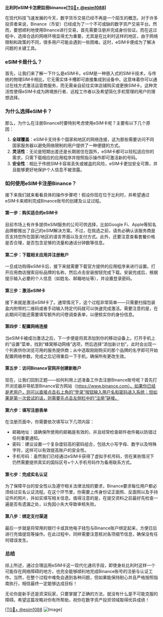 **比利时eSIM卡怎麽註冊binance[[TG💪+ @esim1088](https://t.me/s/esim1088)]**

在现代科技飞速发展的今天，数字货币交易已经不再是一个陌生的概念。对于许多投资者来说，Binance（币安）已经成为了一个不可或缺的数字资产交易平台。然而，要想顺利地使用Binance进行交易，首先需要注册并完成身份验证。而在这过程中，选择合适的网络环境显得尤为重要。尤其是在比利时这样的地区，由于网络限制和政策的不同，很多用户可能会遇到一些困难。这时，eSIM卡便成为了解决问题的关键工具。

### eSIM卡是什么？

首先，让我们来了解一下什么是eSIM卡。eSIM是一种嵌入式的SIM卡技术，与传统的物理SIM卡相比，它无需实体卡槽即可直接集成到设备中。这意味着你可以通过在线方式激活运营商服务，而无需亲自前往实体店铺购买或更换SIM卡。这种灵活性使得eSIM卡成为跨境旅行者、远程工作者以及希望简化手机管理的用户的理想选择。

### 为什么选择eSIM卡？

那么，为什么在注册Binance时要特别考虑使用eSIM卡呢？主要有以下几个原因：

1. **全球覆盖**：eSIM卡支持多个国家和地区的网络连接，这为那些需要访问不同国家服务器以避免网络限制的用户提供了一种便捷的方式。
2. **灵活性**：无论是短期出差还是长期居住在国外，eSIM卡都可以轻松适应你的需求，只需下载相应的应用程序并按照指示操作即可激活新的号码。
3. **安全性**：相比于传统SIM卡容易丢失或被盗的风险，eSIM卡更加安全可靠，并且能够更好地保护个人信息不被泄露。

### 如何使用eSIM卡注册Binance？

接下来我们就来看看具体的操作步骤吧！假设你现在位于比利时，并希望通过eSIM卡来顺利完成Binance账号的创建及认证过程。

#### 第一步：购买适合的eSIM卡

目前市场上有许多提供eSIM服务的公司可供选择，比如Google Fi、Apple等知名品牌都推出了自己的eSIM解决方案。不过，在挑选之前，请务必确认该服务商是否支持您所在国家/地区的语言界面以及支付方式。此外，还要注意查看套餐价格是否合理，是否包含足够的流量和通话分钟数等信息。

#### 第二步：下载相关应用并注册账户

一旦成功购得eSIM卡后，接下来就需要下载官方提供的应用程序来进行设置。打开应用商店搜索目标品牌的名称，然后点击安装按钮完成下载。安装完成后，根据提示输入必要的个人信息（如姓名、邮箱地址等），并设置登录密码。

#### 第三步：激活eSIM卡

接下来就是激活eSIM卡了。通常情况下，这个过程非常简单——只需要扫描包装盒内附带的二维码或者手动输入特定代码就可以快速完成激活。需要注意的是，在此期间可能还需要填写额外的问卷调查表单，以便核实你的身份信息。

#### 第四步：配置网络连接

当eSIM卡被成功激活之后，下一步便是将其添加到你的移动设备上。打开手机上的“设置”菜单，找到“蜂窝移动网络”选项，然后选择“添加新计划”。此时会出现一个列表供你浏览可用的服务提供商；从中选取刚刚购买的那个品牌的名字即可开始配置网络参数。完成之后记得重启一下手机，确保所有更改生效。

#### 第五步：访问Binance官网并创建新账户

现在，让我们回到正题——如何利用上述准备工作去注册Binance账号呢？首先打开浏览器并导航至Binance官方网站（https://www.binance.com）。如果你已经是老用户，则可以直接点击右上角的“登录”按钮输入用户名和密码进入系统；但如果是第一次尝试的话，则需要先点击左侧栏中的“注册”链接。

#### 第六步：填写注册表单

在注册页面中，你需要依次填写以下几项内容：
- 邮箱地址：请确保所使用的邮箱是有效的，并且经常检查邮件收件箱以防错过任何重要通知。
- 密码：建议设置一个复杂度较高的密码组合，包括大小写字母、数字以及特殊字符，这样可以有效提高账户的安全性。
- 手机号码：虽然我们已经通过eSIM卡获得了虚拟手机号码，但在某些情况下仍然需要提供真实的国际区号+个人手机号码作为备用联系方式。

#### 第七步：完成实名认证

为了保障平台的安全性以及遵守相关法律法规的要求，Binance要求每位用户都必须经过实名认证流程。在这个环节里，你需要上传身份证正面照、反面照以及手持证件的照片，并如实填写相关信息。值得注意的是，在提交资料之前最好先检查一遍是否有遗漏之处，以免因小失大导致审核失败。

#### 第八步：绑定支付渠道

最后一步就是将常用的银行卡或其他电子钱包与Binance账户绑定起来，方便日后进行充值提现等操作。在此过程中，同样需要注意核对各项细节信息，确保没有任何错误发生。

### 总结

综上所述，通过合理运用eSIM卡这一现代化通讯手段，即使身处比利时这样一个可能存在网络障碍的地方，也完全能够顺利地完成Binance账号的注册与认证工作。当然，在整个过程中难免会遇到各种问题，但如果能保持耐心并且严格按照指南执行，相信最终一定能够达成目标！

无论你是新手还是资深玩家，只要掌握了正确的方法，就没有什么是不可能克服的障碍。希望这篇攻略对你有所帮助，祝你在数字资产投资领域取得优异成绩！

[[TG💪+ @esim1088](https://t.me/s/esim1088) ![Image](https://i.postimg.cc/4NQfJmqS/Snipaste-2025-05-13-00-14-12.png)]